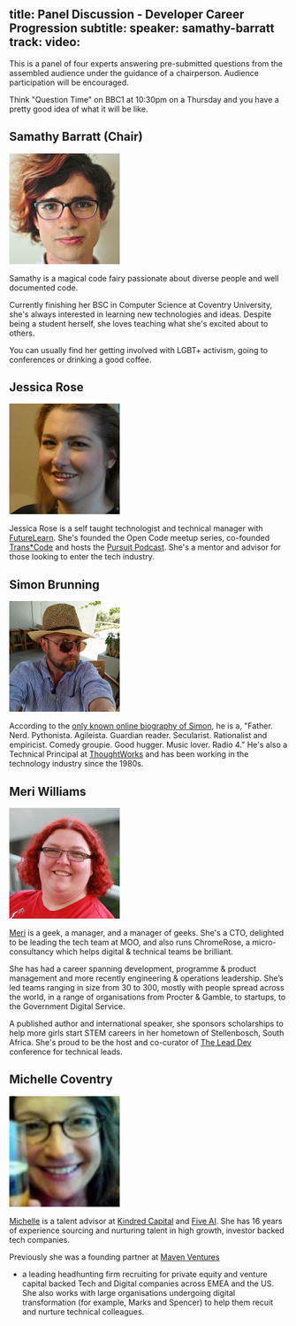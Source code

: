 title: Panel Discussion - Developer Career Progression
subtitle: 
speaker: samathy-barratt
track: 
video:
---
This is a panel of four experts answering pre-submitted questions from the assembled audience under the guidance of a chairperson. Audience participation will be encouraged.

Think "Question Time" on BBC1 at 10:30pm on a Thursday and you have a pretty good idea of what it will be like.

## Samathy Barratt (Chair)

<img class="avatar" src="/static/img/panel-portraits/samathy.jpg" alt="Samathy Barratt" />

Samathy is a magical code fairy passionate about diverse people and well
documented code.

Currently finishing her BSC in Computer Science at Coventry University, she's
always interested in learning new technologies and ideas. Despite being a
student herself, she loves teaching what she's excited about to others.

You can usually find her getting involved with LGBT+ activism, going to
conferences or drinking a good coffee.

## Jessica Rose

<img class="avatar" src="/static/img/panel-portraits/jessica_rose.jpg" alt="Jessica Rose" />

Jessica Rose is a self taught technologist and technical manager with
[FutureLearn](https://www.futurelearn.com/). She's founded the Open Code meetup
series, co-founded [Trans*Code](http://trans-code.org/) and hosts the
[Pursuit Podcast](http://pursuit.tech). She's a mentor and advisor for those
looking to enter the tech industry.

## Simon Brunning

<img class="avatar" src="/static/img/panel-portraits/simon.jpg" alt="Simon Brunning" />

According to the [only known online biography of Simon](https://twitter.com/brunns), he is a, "Father. Nerd.
Pythonista. Agileista. Guardian reader. Secularist. Rationalist and empiricist.
Comedy groupie. Good hugger. Music lover. Radio 4." He's also a Technical
Principal at [ThoughtWorks](https://www.thoughtworks.com/) and has been working
in the technology industry since the 1980s.

## Meri Williams

<img class="avatar" src="/static/img/panel-portraits/meri.jpg" alt="Meri Williams" />

[Meri](https://twitter.com/Geek_Manager) is a geek, a manager, and a manager of
geeks. She's a CTO, delighted to be leading the tech team at MOO, and also runs
ChromeRose, a micro-consultancy which helps digital & technical teams be
brilliant.

She has had a career spanning development, programme & product management and
more recently engineering & operations leadership. She’s led teams ranging in
size from 30 to 300, mostly with people spread across the world, in a range of
organisations from Procter & Gamble, to startups, to the Government Digital
Service.

A published author and international speaker, she sponsors scholarships to help
more girls start STEM careers in her hometown of Stellenbosch, South Africa.
She's proud to be the host and co-curator of [The Lead Dev](https://upcoming.theleaddeveloper.com/) conference for technical leads.

## Michelle Coventry

<img class="avatar" src="/static/img/panel-portraits/michelle.jpg" alt="Michelle Coventry" />

[Michelle](https://twitter.com/michcov) is a
talent advisor at [Kindred Capital](http://kindredcapital.vc/) and
[Five AI](http://www.five.ai/). She has 16 years of experience sourcing and
nurturing talent in high growth, investor backed tech companies.

Previously she was a founding partner at [Maven Ventures](http://www.mavenventures.com/)
- a leading headhunting firm recruiting for private equity and venture capital
backed Tech and Digital companies across EMEA and the US. She also works
with large organisations undergoing digital transformation (for example, Marks
and Spencer) to help them recuit and nurture technical colleagues. 
